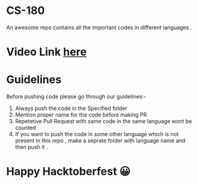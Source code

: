 # CS-180
An awesome repo contains all the important codes in different languages .

# Video Link [here](https://www.youtube.com/watch?v=8xjmCsdgUhE)

# Guidelines
Before pushing code please go through our guidelines:-
1. Always push the code in the Specified folder
2. Mention proper name for the code before making PR
3. Repetetive Pull Request with same code in the same language wont be counted
4. If you want to push the code in some other language  which is not present in this repo , make a seprate folder with language name and then push it . 

# Happy Hacktoberfest 😀

